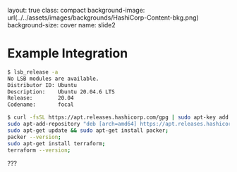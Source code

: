 layout: true
class: compact
background-image: url(../../assets/images/backgrounds/HashiCorp-Content-bkg.png)
background-size: cover
name: slide2

# Example Integration

```bash
$ lsb_release -a
No LSB modules are available.
Distributor ID: Ubuntu
Description:    Ubuntu 20.04.6 LTS
Release:        20.04
Codename:       focal
```

```bash
$ curl -fsSL https://apt.releases.hashicorp.com/gpg | sudo apt-key add -;
sudo apt-add-repository "deb [arch=amd64] https://apt.releases.hashicorp.com $(lsb_release -cs) main";
sudo apt-get update && sudo apt-get install packer;
packer --version;
sudo apt-get install terraform;
terraform --version;
```  

???
